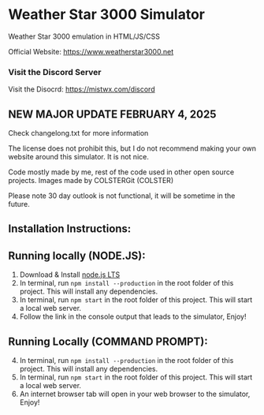 # Weather Star 3000 Simulator
Weather Star 3000 emulation in HTML/JS/CSS

Official Website: https://www.weatherstar3000.net

### Visit the Discord Server
Visit the Disocrd: https://mistwx.com/discord

## NEW MAJOR UPDATE FEBRUARY 4, 2025
Check changelong.txt for more information

The license does not prohibit this, but I do not recommend making your own website around this simulator. It is not nice.

Code mostly made by me, rest of the code used in other open source projects.
Images made by COLSTERGit (COLSTER)

Please note 30 day outlook is not functional, it will be sometime in the future.

## Installation Instructions:
## Running locally (NODE.JS):
1. Download & Install [node.js LTS](https://nodejs.org/en/)
5. In terminal, run `npm install --production` in the root folder of this project. This will install any dependencies.
6. In terminal, run `npm start` in the root folder of this project. This will start a local web server.
7. Follow the link in the console output that leads to the simulator, Enjoy!

## Running Locally (COMMAND PROMPT):
4. In terminal, run `npm install --production` in the root folder of this project. This will install any dependencies.
5. In terminal, run `npm start` in the root folder of this project. This will start a local web server.
6. An internet browser tab will open in your web browser to the simulator, Enjoy!
